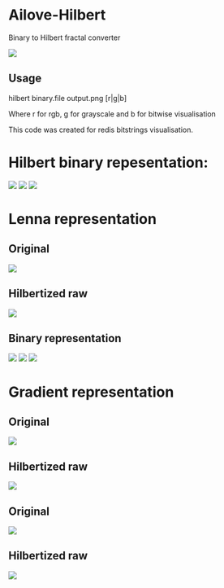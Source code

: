 Ailove-Hilbert
==============

Binary to Hilbert fractal converter

<img src="http://upload.wikimedia.org/wikipedia/commons/4/46/Hilbert_curve.gif">

Usage
-----

   hilbert binary.file output.png [r|g|b]

Where r for rgb, g for grayscale and b for bitwise visualisation

This code was created for redis bitstrings visualisation. 

Hilbert binary repesentation:
=============================

<img src="https://raw.github.com/ailove-lab/Ailove-Hilbert/master/hilbert_r.png">

<img src="https://raw.github.com/ailove-lab/Ailove-Hilbert/master/hilbert_g.png">

<img src="https://raw.github.com/ailove-lab/Ailove-Hilbert/master/hilbert_b.png">

Lenna representation
====================

Original
--------
<img src="https://raw.github.com/ailove-lab/Ailove-Hilbert/master/lenna.png">

Hilbertized raw
---------------
<img src="https://raw.github.com/ailove-lab/Ailove-Hilbert/master/lenna_r.png">

Binary representation
---------------------
<img src="https://raw.github.com/ailove-lab/Ailove-Hilbert/master/lenna_bin_r.png">

<img src="https://raw.github.com/ailove-lab/Ailove-Hilbert/master/lenna_bin_g.png">

<img src="https://raw.github.com/ailove-lab/Ailove-Hilbert/master/lenna_bin_b.png">


Gradient representation
====================

Original
--------
<img src="https://raw.github.com/ailove-lab/Ailove-Hilbert/master/gradient.png">

Hilbertized raw
---------------
<img src="https://raw.github.com/ailove-lab/Ailove-Hilbert/master/gradient_r.png">

Original
--------
<img src="https://raw.github.com/ailove-lab/Ailove-Hilbert/master/rgradient.png">

Hilbertized raw
---------------
<img src="https://raw.github.com/ailove-lab/Ailove-Hilbert/master/rgradient_r.png">

